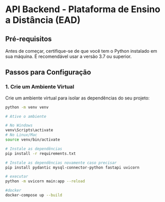 # API Backend - Plataforma de Ensino a Distância (EAD)

## Pré-requisitos

Antes de começar, certifique-se de que você tem o Python instalado em sua máquina. É recomendável usar a versão 3.7 ou superior.

## Passos para Configuração

### 1. Crie um Ambiente Virtual

Crie um ambiente virtual para isolar as dependências do seu projeto:

```bash
python -m venv venv

# Ative o ambiente

# No Windows
venv\Scripts\activate
# No Linux/Mac
source venv/bin/activate

# Instale as dependências
pip install -r requirements.txt

# Instale as dependências novamente caso precisar
pip install pydantic mysql-connector-python fastapi uvicorn

# executar
python -m uvicorn main:app --reload

#docker
docker-compose up --build
